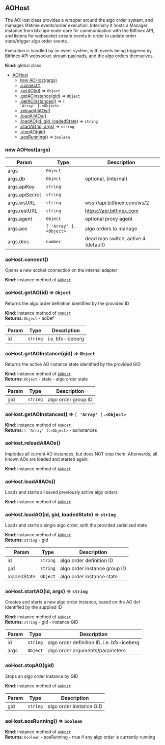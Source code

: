 <a name="AOHost"></a>

## AOHost
The AOHost class provides a wrapper around the algo order system, and
manages lifetime events/order execution. Internally it hosts a Manager
instance from bfx-api-node-core for communication with the Bitfinex API, and
listens for websocket stream events in order to update order state/trigger
algo order events.

Execution is handled by an event system, with events being triggered by
Bitfinex API websocket stream payloads, and the algo orders themselves.

**Kind**: global class  

* [AOHost](#AOHost)
    * [new AOHost(args)](#new_AOHost_new)
    * [.connect()](#AOHost+connect)
    * [.getAO(id)](#AOHost+getAO) ⇒ <code>Object</code>
    * [.getAOInstance(gid)](#AOHost+getAOInstance) ⇒ <code>Object</code>
    * [.getAOInstances()](#AOHost+getAOInstances) ⇒ <code>[ &#x27;Array&#x27; ].&lt;Object&gt;</code>
    * [.reloadAllAOs()](#AOHost+reloadAllAOs)
    * [.loadAllAOs()](#AOHost+loadAllAOs)
    * [.loadAO(id, gid, loadedState)](#AOHost+loadAO) ⇒ <code>string</code>
    * [.startAO(id, args)](#AOHost+startAO) ⇒ <code>string</code>
    * [.stopAO(gid)](#AOHost+stopAO)
    * [.aosRunning()](#AOHost+aosRunning) ⇒ <code>boolean</code>

<a name="new_AOHost_new"></a>

### new AOHost(args)

| Param | Type | Description |
| --- | --- | --- |
| args | <code>Object</code> |  |
| args.db | <code>Object</code> | optional, (internal) |
| args.apiKey | <code>string</code> |  |
| args.apiSecret | <code>string</code> |  |
| args.wsURL | <code>string</code> | wss://api.bitfinex.com/ws/2 |
| args.restURL | <code>string</code> | https://api.bitfinex.com |
| args.agent | <code>Object</code> | optional proxy agent |
| args.aos | <code>[ &#x27;Array&#x27; ].&lt;Object&gt;</code> | algo orders to manage |
| args.dms | <code>number</code> | dead man switch, active 4 (default) |

<a name="AOHost+connect"></a>

### aoHost.connect()
Opens a new socket connection on the internal adapter

**Kind**: instance method of [<code>AOHost</code>](#AOHost)  
<a name="AOHost+getAO"></a>

### aoHost.getAO(id) ⇒ <code>Object</code>
Returns the algo order definition identified by the provided ID

**Kind**: instance method of [<code>AOHost</code>](#AOHost)  
**Returns**: <code>Object</code> - aoDef  

| Param | Type | Description |
| --- | --- | --- |
| id | <code>string</code> | i.e. bfx-iceberg |

<a name="AOHost+getAOInstance"></a>

### aoHost.getAOInstance(gid) ⇒ <code>Object</code>
Returns the active AO instance state identified by the provided GID

**Kind**: instance method of [<code>AOHost</code>](#AOHost)  
**Returns**: <code>Object</code> - state - algo order state  

| Param | Type | Description |
| --- | --- | --- |
| gid | <code>string</code> | algo order group ID |

<a name="AOHost+getAOInstances"></a>

### aoHost.getAOInstances() ⇒ <code>[ &#x27;Array&#x27; ].&lt;Object&gt;</code>
**Kind**: instance method of [<code>AOHost</code>](#AOHost)  
**Returns**: <code>[ &#x27;Array&#x27; ].&lt;Object&gt;</code> - aoInstances  
<a name="AOHost+reloadAllAOs"></a>

### aoHost.reloadAllAOs()
Implodes all current AO instances, but does NOT stop them. Afterwards, all
known AOs are loaded and started again.

**Kind**: instance method of [<code>AOHost</code>](#AOHost)  
<a name="AOHost+loadAllAOs"></a>

### aoHost.loadAllAOs()
Loads and starts all saved previously active algo orders

**Kind**: instance method of [<code>AOHost</code>](#AOHost)  
<a name="AOHost+loadAO"></a>

### aoHost.loadAO(id, gid, loadedState) ⇒ <code>string</code>
Loads and starts a single algo order, with the provided serialized state

**Kind**: instance method of [<code>AOHost</code>](#AOHost)  
**Returns**: <code>string</code> - gid  

| Param | Type | Description |
| --- | --- | --- |
| id | <code>string</code> | algo order definition ID |
| gid | <code>string</code> | algo order instance group ID |
| loadedState | <code>Object</code> | algo order instance state |

<a name="AOHost+startAO"></a>

### aoHost.startAO(id, args) ⇒ <code>string</code>
Creates and starts a new algo order instance, based on the AO def
identified by the supplied ID

**Kind**: instance method of [<code>AOHost</code>](#AOHost)  
**Returns**: <code>string</code> - gid - instance GID  

| Param | Type | Description |
| --- | --- | --- |
| id | <code>string</code> | algo order definition ID, i.e. bfx-iceberg |
| args | <code>Object</code> | algo order arguments/parameters |

<a name="AOHost+stopAO"></a>

### aoHost.stopAO(gid)
Stops an algo order instance by GID

**Kind**: instance method of [<code>AOHost</code>](#AOHost)  

| Param | Type | Description |
| --- | --- | --- |
| gid | <code>string</code> | algo order instance GID |

<a name="AOHost+aosRunning"></a>

### aoHost.aosRunning() ⇒ <code>boolean</code>
**Kind**: instance method of [<code>AOHost</code>](#AOHost)  
**Returns**: <code>boolean</code> - aosRunning - true if any algo order is currently running  
